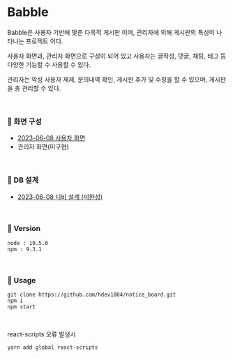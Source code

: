 # Babble
Babble은 사용자 기반에 맞춘 다목적 게시판 이며, 관리자에 의해 게시판의 특성이 나타나는 프로젝트 이다.

사용자 화면과, 관리자 화면으로 구성이 되어 있고 사용자는 글작성, 댓글, 채팅, 태그 등 다양한 기능할 수 사용할 수 있다.

관리자는 악성 사용자 제제, 문의내역 확인, 게시판 추가 및 수정을 할 수 있으며, 게시판을 총 관리할 수 있다.

<br>

### 📕 화면 구성

- [2023-06-08 사용자 화면](https://github.com/hdev1004/notice_board/blob/main/resources/User_Screen_230608.png)
- 관리자 화면(미구현)

<br>

### 📕 DB 설계

- [2023-06-08 디비 설계 (미완성)](https://github.com/hdev1004/notice_board/blob/main/resources/DB_20230608.png)


<br>

### 📕 Version

```
node : 19.5.0
npm : 9.3.1
```

<br>

### 📕 Usage

```shell
git clone https://github.com/hdev1004/notice_board.git
npm i
npm start
```

<br>

react-scripts 오류 발생시
```shell
yarn add global react-scripts 
```
